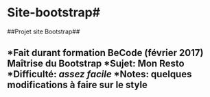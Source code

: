 # Site-bootstrap#
##Projet site Bootstrap##

*Fait durant formation BeCode (février 2017)
**Maîtrise du Bootstrap**
*Sujet: Mon Resto
*Difficulté: *assez facile*
*Notes: quelques modifications à faire sur le style
--------------------------------------------------
